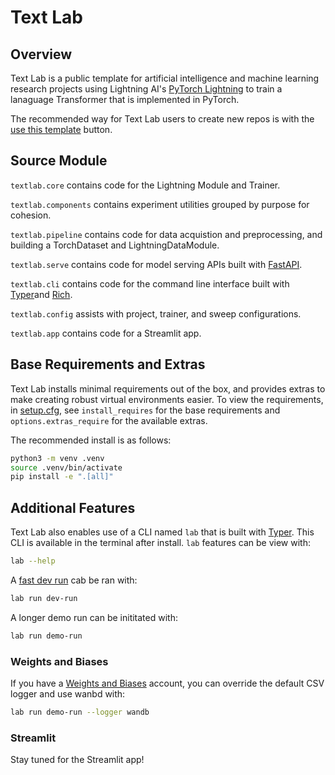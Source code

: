 # Text Lab

## Overview

Text Lab is a public template for artificial intelligence and machine learning research projects using Lightning AI's [PyTorch Lightning](https://lightning.ai/docs/pytorch/latest/) to train a lanaguage Transformer that is implemented in PyTorch.

The recommended way for Text Lab users to create new repos is with the [use this template](https://docs.github.com/en/repositories/creating-and-managing-repositories/creating-a-repository-from-a-template) button.

## Source Module

`textlab.core` contains code for the Lightning Module and Trainer.

`textlab.components` contains experiment utilities grouped by purpose for cohesion.

`textlab.pipeline` contains code for data acquistion and preprocessing, and building a TorchDataset and LightningDataModule.

`textlab.serve` contains code for model serving APIs built with [FastAPI](https://fastapi.tiangolo.com/project-generation/#machine-learning-models-with-spacy-and-fastapi).

`textlab.cli` contains code for the command line interface built with [Typer](https://typer.tiangolo.com/)and [Rich](https://rich.readthedocs.io/en/stable/).

`textlab.config` assists with project, trainer, and sweep configurations.

`textlab.app` contains code for a Streamlit app.

## Base Requirements and Extras

Text Lab installs minimal requirements out of the box, and provides extras to make creating robust virtual environments easier. To view the requirements, in [setup.cfg](setup.cfg), see `install_requires` for the base requirements and `options.extras_require` for the available extras.

The recommended install is as follows:

```sh
python3 -m venv .venv
source .venv/bin/activate
pip install -e ".[all]"
```

## Additional Features

Text Lab also enables use of a CLI named `lab` that is built with [Typer](https://typer.tiangolo.com). This CLI is available in the terminal after install. `lab` features can be view with:


```sh
lab --help
```

A [fast dev run](https://lightning.ai/docs/pytorch/latest/common/trainer.html#fast-dev-run) cab be ran with:

```sh
lab run dev-run
```

A longer demo run can be inititated with:

```sh
lab run demo-run
```

### Weights and Biases

If you have a [Weights and Biases](https://wandb.ai/site) account, you can override the default CSV logger and use wanbd with:

```sh
lab run demo-run --logger wandb
```

### Streamlit

Stay tuned for the Streamlit app!
